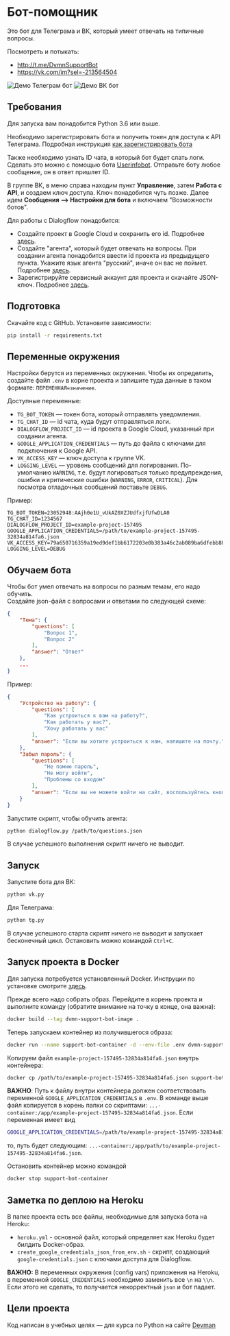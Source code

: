 # Бот-помощник

Это бот для Телеграма и ВК, который умеет отвечать на типичные вопросы.

Посмотреть и потыкать:

- <http://t.me/DvmnSupportBot>
- <https://vk.com/im?sel=-213564504>

![Демо Телеграм бот](demo/demo_tg.gif) ![Демо ВК бот](demo/demo_vk.gif)

## Требования

Для запуска вам понадобится Python 3.6 или выше.

Необходимо зарегистрировать бота и получить токен для доступа к API Телеграма. Подробная инструкция [как зарегистрировать бота](https://way23.ru/%D1%80%D0%B5%D0%B3%D0%B8%D1%81%D1%82%D1%80%D0%B0%D1%86%D0%B8%D1%8F-%D0%B1%D0%BE%D1%82%D0%B0-%D0%B2-telegram/)

Также необходимо узнать ID чата, в который бот будет слать логи. Сделать это можно с помощью бота [Userinfobot](https://telegram.me/userinfobot). Отправьте боту любое сообщение, он в ответ пришлет ID.

В группе ВК, в меню справа находим пункт **Управление**, затем **Работа с API**, и создаем ключ доступа. Ключ понадобится чуть позже.
Далее идем **Сообщения ⟶ Настройки для бота** и включаем "Возможности ботов".

Для работы с Dialogflow понадобится:

- Создайте проект в Google Cloud и сохранить его id. Подробнее [здесь](https://cloud.google.com/dialogflow/es/docs/quick/setup#project).
- Создайте "агента", который будет отвечать на вопросы. При создании агента понадобится ввести id проекта из предыдущего пункта. Укажите язык агента "русский", иначе он вас не поймет. Подробнее [здесь](https://cloud.google.com/dialogflow/es/docs/quick/build-agent).
- Зарегистрируйте сервисный аккаунт для проекта и скачайте JSON-ключ. Подробнее [здесь](https://cloud.google.com/docs/authentication/getting-started).

## Подготовка

Скачайте код с GitHub. Установите зависимости:

```sh
pip install -r requirements.txt
```

## Переменные окружения

Настройки берутся из переменных окружения. Чтобы их определить, создайте файл `.env` в корне проекта и запишите туда данные в таком формате: `ПЕРЕМЕННАЯ=значение`.

Доступные переменные:

- `TG_BOT_TOKEN` — токен бота, который отправлять уведомления.
- `TG_CHAT_ID` — id чата, куда будут отправляться логи.
- `DIALOGFLOW_PROJECT_ID` — id проекта в Google Cloud, указанный при создании агента.
- `GOOGLE_APPLICATION_CREDENTIALS` — путь до файла с ключами для подключения к Google API.
- `VK_ACCESS_KEY` — ключ доступа к группе VK.
- `LOGGING_LEVEL` — уровень сообщений для логирования. По-умолчанию  `WARNING`, т.е. будут логироваться только предупреждения, ошибки и критические ошибки (`WARNING`, `ERROR`, `CRITICAL`). Для посмотра отладочных сообщений поставьте `DEBUG`.

Пример:

```env
TG_BOT_TOKEN=23052948:AAjh0e1U_vUkAZ0XZJUdfxjfUfwDLA0
TG_CHAT_ID=1234567
DIALOGFLOW_PROJECT_ID=example-project-157495
GOOGLE_APPLICATION_CREDENTIALS=/path/to/example-project-157495-32834a814fa6.json
VK_ACCESS_KEY=79a650716359a19ed9def1bb6172203e0b383a46c2ab089ba6dfebb88260d41145e9011
LOGGING_LEVEL=DEBUG
```

## Обучаем бота

Чтобы бот умел отвечать на вопросы по разным темам, его надо обучить.  
Создайте json-файл с вопросами и ответами по следующей схеме:

```json
{
    "Тема": {
        "questions": [
            "Вопрос 1",
            "Вопрос 2"
        ],
        "answer": "Ответ"
    },
    ...
}
```

Пример:

```json
{
    "Устройство на работу": {
        "questions": [
            "Как устроиться к вам на работу?",
            "Как работать у вас?",
            "Хочу работать у вас"
        ],
        "answer": "Если вы хотите устроиться к нам, напишите на почту."
    },
    "Забыл пароль": {
        "questions": [
            "Не помню пароль",
            "Не могу войти",
            "Проблемы со входом"
        ],
        "answer": "Если вы не можете войти на сайт, воспользуйтесь кнопкой «Забыли пароль?»"
    }
}
```

Запустите скрипт, чтобы обучить агента:

```bash
python dialogflow.py /path/to/questions.json 
```

В случае успешного выполнения скрипт ничего не выводит.

## Запуск

Запустите бота для ВК:

```sh
python vk.py
```

Для Телеграма:

```sh
python tg.py
```

В случае успешного старта скрипт ничего не выводит и запускает бесконечный цикл. Остановить можно командой `Ctrl+C`.

## Запуск проекта в Docker

Для запуска потребуется установленный Docker. Инструции по установке смотрите [здесь](https://docs.docker.com/get-docker/).

Прежде всего надо собрать образ. Перейдите в корень проекта и выполните команду (обратите внимание на точку в конце, она важна):

```sh
docker build --tag dvmn-support-bot-image .
```

Теперь запускаем контейнер из получившегося образа:

```sh
docker run --name support-bot-container -d --env-file .env dvmn-support-bot-image
```

Копируем файл `example-project-157495-32834a814fa6.json` внутрь контейнера:

```sh
docker cp /path/to/example-project-157495-32834a814fa6.json support-bot-container:app/example-project-157495-32834a814fa6.json
```

**ВАЖНО**: Путь к файлу внутри контейнера должен соответствовать переменной `GOOGLE_APPLICATION_CREDENTIALS` в `.env`. В команде выше файл копируется в корень папки со скриптами: `...-container:/app/example-project-157495-32834a814fa6.json`. Если переменная имеет вид

```bash
GOOGLE_APPLICATION_CREDENTIALS=/path/to/example-project-157495-32834a814fa6.json
```

то, путь будет следующим: `...-container:/app/path/to/example-project-157495-32834a814fa6.json`.

Остановить контейнер можно командой

```sh
docker stop support-bot-container
```

## Заметка по деплою на Heroku

В папке проекта есть все файлы, необходимые для запуска бота на Heroku:

- `heroku.yml` - основной файл, который определяет как Heroku будет билдить Docker-образ.
- `create_google_credentials_json_from_env.sh` - скрипт, создающий `google-credentials.json` с ключами доступа для Dialogflow.

**ВАЖНО:** В переменных окружения (config vars) приложения на Heroku, в переменной `GOOGLE_CREDENTIALS` необходимо заменить все `\n` на `\\n`. Если этого не сделать, то получается некорректный `json` и бот падает.

## Цели проекта

Код написан в учебных целях — для курса по Python на сайте [Devman](https://dvmn.org/modules/chat-bots/)

